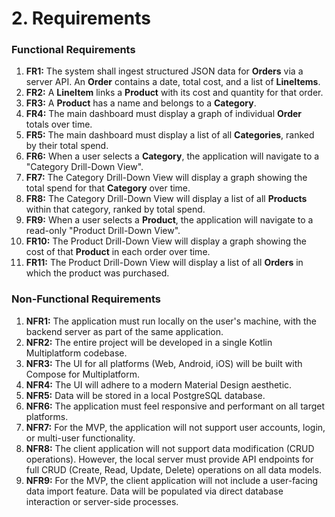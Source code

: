 # 2. Requirements

### Functional Requirements

1.  **FR1:** The system shall ingest structured JSON data for **Orders** via a server API. An **Order** contains a date, total cost, and a list of **LineItems**.
2.  **FR2:** A **LineItem** links a **Product** with its cost and quantity for that order.
3.  **FR3:** A **Product** has a name and belongs to a **Category**.
4.  **FR4:** The main dashboard must display a graph of individual **Order** totals over time.
5.  **FR5:** The main dashboard must display a list of all **Categories**, ranked by their total spend.
6.  **FR6:** When a user selects a **Category**, the application will navigate to a "Category Drill-Down View".
7.  **FR7:** The Category Drill-Down View will display a graph showing the total spend for that **Category** over time.
8.  **FR8:** The Category Drill-Down View will display a list of all **Products** within that category, ranked by total spend.
9.  **FR9:** When a user selects a **Product**, the application will navigate to a read-only "Product Drill-Down View".
10. **FR10:** The Product Drill-Down View will display a graph showing the cost of that **Product** in each order over time.
11. **FR11:** The Product Drill-Down View will display a list of all **Orders** in which the product was purchased.

### Non-Functional Requirements

1.  **NFR1:** The application must run locally on the user's machine, with the backend server as part of the same application.
2.  **NFR2:** The entire project will be developed in a single Kotlin Multiplatform codebase.
3.  **NFR3:** The UI for all platforms (Web, Android, iOS) will be built with Compose for Multiplatform.
4.  **NFR4:** The UI will adhere to a modern Material Design aesthetic.
5.  **NFR5:** Data will be stored in a local PostgreSQL database.
6.  **NFR6:** The application must feel responsive and performant on all target platforms.
7.  **NFR7:** For the MVP, the application will not support user accounts, login, or multi-user functionality.
8.  **NFR8:** The client application will not support data modification (CRUD operations). However, the local server must provide API endpoints for full CRUD (Create, Read, Update, Delete) operations on all data models.
9.  **NFR9:** For the MVP, the client application will not include a user-facing data import feature. Data will be populated via direct database interaction or server-side processes.